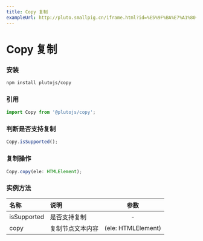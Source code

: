 ```yaml
---
title: Copy 复制
exampleUrl: http://pluto.smallpig.cn/iframe.html?id=%E5%9F%BA%E7%A1%80-copy-%E5%A4%8D%E5%88%B6--story-1
---
```


# Copy 复制

### 安装
``` bash
npm install plutojs/copy
```

### 引用
``` js
import Copy from '@plutojs/copy';
```

### 判断是否支持复制
``` js
Copy.isSupported();
```

### 复制操作
``` js
Copy.copy(ele: HTMLElement);
```

### 实例方法
| 名称 | 说明 | 参数 |
| :-- | :-- | :--: |
| isSupported | 是否支持复制 | - |
| copy | 复制节点文本内容 | (ele: HTMLElement) |